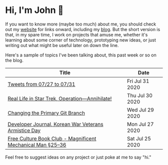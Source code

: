# Hi, I'm John 👋

If you want to know more (maybe too much) about me, you should check out my [website](https://john.colagioia.net/) for links onward, including my [blog](https://john.colagioia.net/blog).  But the short version is that, in my spare time, I work on projects that amuse me, whether it's learning about some corner of technology, prototyping new ideas, or just writing out what might be useful later on down the line.

Here's a sample of topics I've been talking about, this past week or so on the blog.

|Title|Date|
|-----|-------|
|[Tweets from 07/27 to 07/31](https://john.colagioia.net/blog/media/2020/07/31/week.html)|Fri Jul 31 2020|
|[Real Life in Star Trek, Operation—Annihilate!](https://john.colagioia.net/blog/2020/07/30/opann.html)|Thu Jul 30 2020|
|[Changing the Primary Git Branch](https://john.colagioia.net/blog/2020/07/29/gitmain.html)|Wed Jul 29 2020|
|[Developer Journal, Korean War Veterans Armistice Day](https://john.colagioia.net/blog/2020/07/27/kwvad.html)|Mon Jul 27 2020|
|[Free Culture Book Club - Magnificent Mechanical Man §25–36](https://john.colagioia.net/blog/2020/07/25/manuel.html)|Sat Jul 25 2020|

Feel free to suggest ideas on any project or just poke at me to say "hi."
